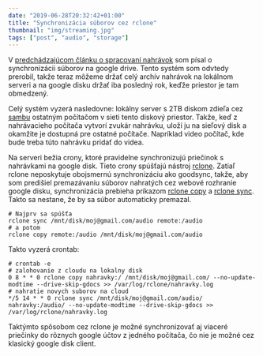```yaml
---
date: "2019-06-28T20:32:42+01:00"
title: "Synchronizácia súborov cez rclone"
thumbnail: "img/streaming.jpg"
tags: ["post", "audio", "storage"]
---
```


V [predchádzajúcom článku o spracovaní nahrávok](https://filiphanes.sk/audio-video/zefektivnil-pravidelne-spracovanie-nahravok/)
som písal o synchronizácii súborov na google drive.
Tento systém som odvtedy prerobil, takže teraz môžeme držať celý archív nahrávok na lokálnom serveri
a na google disku držať iba posledný rok, keďže priestor je tam obmedzený.

Celý systém vyzerá nasledovne: lokálny server s 2TB diskom zdieľa cez [sambu](http://www.linuxandubuntu.com/home/what-is-samba-server-and-how-to-setup-samba-server-in-ubuntu-linux/) ostatným počítačom v sieti tento diskový priestor.
Takže, keď z nahrávacieho počítača vytvorí zvukár nahrávku, uloží ju na sieľový disk a okamžite je dostupná pre ostatné počítače. Napríklad video počítač, kde bude treba túto nahrávku pridať do videa.

Na serveri bežia crony, ktoré pravidelne synchronizujú priečinok s nahrávkami na google disk. Tieto crony spúšťajú nástroj [rclone](https://rclone.org/drive/). Zatiaľ rclone neposkytuje obojsmernú synchronizáciu ako goodsync, takže, aby som predišiel premazávaniu súborov nahratých cez webové rozhranie google disku, synchronizácia prebieha príkazom [rclone copy](https://rclone.org/commands/rclone_copy/) a [rclone sync](https://rclone.org/commands/rclone_sync/). Takto sa nestane, že by sa súbor automaticky premazal.

    # Najprv sa spúšťa
    rclone sync /mnt/disk/moj@gmail.com/audio remote:/audio
    # a potom
    rclone copy remote:/audio /mnt/disk/moj@gmail.com/audio

Takto vyzerá crontab:

    # crontab -e
    # zalohovanie z cloudu na lokalny disk
    0 8 * * 0 rclone copy nahravky:/ /mnt/disk/moj@gmail.com/ --no-update-modtime --drive-skip-gdocs >> /var/log/rclone/nahravky.log
    # nahratie novych suborov na cloud
    */5 14 * * 0 rclone sync /mnt/disk/moj@gmail.com/audio/ nahravky:/audio/ --no-update-modtime --drive-skip-gdocs >> /var/log/rclone/nahravky.log

Taktýmto spôsobom cez rclone je možné synchronizovať aj viaceré priečinky do rôznych google účtov z jedného počítača, čo nie je možné cez klasický google disk client.

